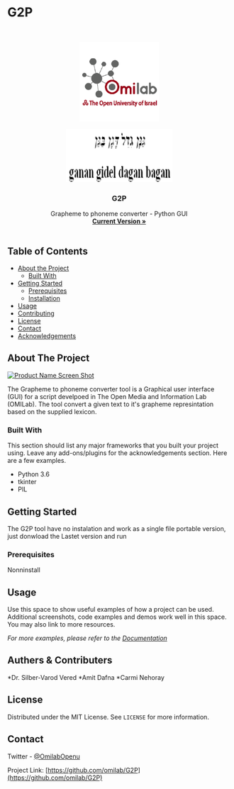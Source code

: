 # G2P


<!--
*** Thanks for checking out this README Template. If you have a suggestion that would
*** make this better please fork the repo and create a pull request or simple open
*** an issue with the tag "enhancement".
*** Thanks again! Now go create something AMAZING! :D
-->



<!-- PROJECT LOGO -->
<br />
<p align="center">
  <a href="https://github.com/omilab/G2P/master/Img">
    <img src="Logo.png" alt="Logo" width="180" height="180">
  </a>
  
  <p align="center">
     <a href="https://github.com/omilab/G2P/master/Img">
    <img src="ganan.PNG" alt="Ganan" width="240" height="120">
  </a>
  </p>
  <h3 align="center">G2P</h3>

  <p align="center">
    Grapheme to phoneme converter - Python GUI
    <br />
    <a href="https://github.com/othneildrew/Best-README-Template"><strong>Current Version »</strong></a>
    <br />
    <br />
  </p>
</p>



<!-- TABLE OF CONTENTS -->
## Table of Contents

* [About the Project](#about-the-project)
  * [Built With](#built-with)
* [Getting Started](#getting-started)
  * [Prerequisites](#prerequisites)
  * [Installation](#installation)
* [Usage](#usage)
* [Contributing](#contributing)
* [License](#license)
* [Contact](#contact)
* [Acknowledgements](#acknowledgements)



<!-- ABOUT THE PROJECT -->
## About The Project

[![Product Name Screen Shot][product-screenshot]](https://example.com)

The Grapheme to phoneme converter tool is a Graphical user interface (GUI) for a script develpoed in The Open Media and Information Lab (OMILab). The tool convert a given text to it's grapheme represintation based on the supplied lexicon.

### Built With
This section should list any major frameworks that you built your project using. Leave any add-ons/plugins for the acknowledgements section. Here are a few examples.
* Python 3.6
* tkinter
* PIL



<!-- GETTING STARTED -->
## Getting Started

The G2P tool have no instalation and work as a single file portable version, just donwload the Lastet version and run

### Prerequisites

Nonninstall



<!-- USAGE EXAMPLES -->
## Usage

Use this space to show useful examples of how a project can be used. Additional screenshots, code examples and demos work well in this space. You may also link to more resources.

_For more examples, please refer to the [Documentation](https://example.com)_



<!-- CONTRIBUTING -->
## Authers & Contributers

*Dr. Silber-Varod Vered
*Amit Dafna
*Carmi Nehoray


<!-- LICENSE -->
## License

Distributed under the MIT License. See `LICENSE` for more information.



<!-- CONTACT -->
## Contact

Twitter - [@OmilabOpenu](https://twitter.com/OmilabOpenu)

Project Link: [https://github.com/omilab/G2P](https://github.com/omilab/G2P)









<!-- MARKDOWN LINKS & IMAGES -->
[build-shield]: https://img.shields.io/badge/build-passing-brightgreen.svg?style=flat-square
[contributors-shield]: https://img.shields.io/badge/contributors-1-orange.svg?style=flat-square
[license-shield]: https://img.shields.io/badge/license-MIT-blue.svg?style=flat-square
[license-url]: https://choosealicense.com/licenses/mit
[linkedin-shield]: https://img.shields.io/badge/-LinkedIn-black.svg?style=flat-square&logo=linkedin&colorB=555
[linkedin-url]: https://linkedin.com/in/othneildrew
[product-screenshot]: https://raw.githubusercontent.com/omilab/G2P/master/Img/g2p.PNG

